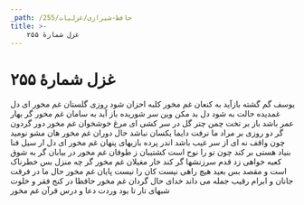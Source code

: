 ```yaml
---
_path: /حافظ-شیرازی/غزلیات/255
title: >-
    غزل شمارهٔ ۲۵۵
---
```

# غزل شمارهٔ ۲۵۵

یوسف گم گشته بازآید به کنعان غم مخور
کلبه احزان شود روزی گلستان غم مخور
ای دل غمدیده حالت به شود دل بد مکن
وین سر شوریده باز آید به سامان غم مخور
گر بهار عمر باشد باز بر تخت چمن
چتر گل در سر کشی ای مرغ خوشخوان غم مخور
دور گردون گر دو روزی بر مراد ما نرفت
دایما یکسان نباشد حال دوران غم مخور
هان مشو نومید چون واقف نه ای از سر غیب
باشد اندر پرده بازیهای پنهان غم مخور
ای دل ار سیل فنا بنیاد هستی بر کند
چون تو را نوح است کشتیبان ز طوفان غم مخور
در بیابان گر به شوق کعبه خواهی زد قدم
سرزنشها گر کند خار مغیلان غم مخور
گر چه منزل بس خطرناک است و مقصد بس بعید
هیچ راهی نیست کان را نیست پایان غم مخور
حال ما در فرقت جانان و ابرام رقیب
جمله می داند خدای حال گردان غم مخور
حافظا در کنج فقر و خلوت شبهای تار
تا بود وردت دعا و درس قرآن غم مخور
